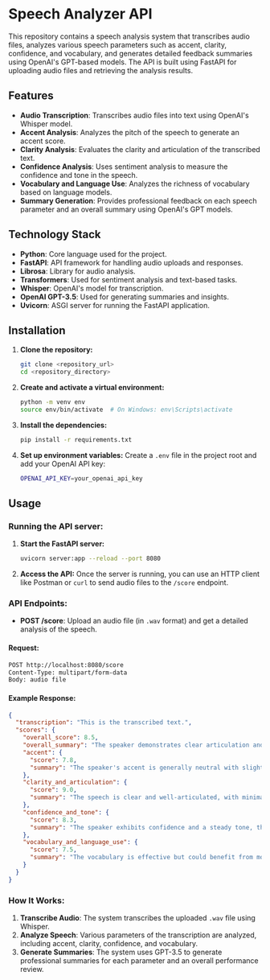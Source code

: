 # Speech Analyzer API

This repository contains a speech analysis system that transcribes audio files, analyzes various speech parameters such as accent, clarity, confidence, and vocabulary, and generates detailed feedback summaries using OpenAI's GPT-based models. The API is built using FastAPI for uploading audio files and retrieving the analysis results.

## Features

- **Audio Transcription**: Transcribes audio files into text using OpenAI's Whisper model.
- **Accent Analysis**: Analyzes the pitch of the speech to generate an accent score.
- **Clarity Analysis**: Evaluates the clarity and articulation of the transcribed text.
- **Confidence Analysis**: Uses sentiment analysis to measure the confidence and tone in the speech.
- **Vocabulary and Language Use**: Analyzes the richness of vocabulary based on language models.
- **Summary Generation**: Provides professional feedback on each speech parameter and an overall summary using OpenAI's GPT models.

## Technology Stack

- **Python**: Core language used for the project.
- **FastAPI**: API framework for handling audio uploads and responses.
- **Librosa**: Library for audio analysis.
- **Transformers**: Used for sentiment analysis and text-based tasks.
- **Whisper**: OpenAI's model for transcription.
- **OpenAI GPT-3.5**: Used for generating summaries and insights.
- **Uvicorn**: ASGI server for running the FastAPI application.

## Installation

1. **Clone the repository:**
   ```bash
   git clone <repository_url>
   cd <repository_directory>
   ```

2. **Create and activate a virtual environment:**
   ```bash
   python -m venv env
   source env/bin/activate  # On Windows: env\Scripts\activate
   ```

3. **Install the dependencies:**
   ```bash
   pip install -r requirements.txt
   ```

4. **Set up environment variables:**
   Create a `.env` file in the project root and add your OpenAI API key:
   ```bash
   OPENAI_API_KEY=your_openai_api_key
   ```

## Usage

### Running the API server:

1. **Start the FastAPI server:**
   ```bash
   uvicorn server:app --reload --port 8080
   ```

2. **Access the API:**
   Once the server is running, you can use an HTTP client like Postman or `curl` to send audio files to the `/score` endpoint.

### API Endpoints:

- **POST /score**: Upload an audio file (in `.wav` format) and get a detailed analysis of the speech.

#### Request:
```bash
POST http://localhost:8080/score
Content-Type: multipart/form-data
Body: audio file
```

#### Example Response:
```json
{
  "transcription": "This is the transcribed text.",
  "scores": {
    "overall_score": 8.5,
    "overall_summary": "The speaker demonstrates clear articulation and a confident tone but could improve vocabulary usage.",
    "accent": {
      "score": 7.8,
      "summary": "The speaker's accent is generally neutral with slight variations in pitch, indicating a mix of regional influences."
    },
    "clarity_and_articulation": {
      "score": 9.0,
      "summary": "The speech is clear and well-articulated, with minimal hesitations or filler words."
    },
    "confidence_and_tone": {
      "score": 8.3,
      "summary": "The speaker exhibits confidence and a steady tone, though certain segments could be more assertive."
    },
    "vocabulary_and_language_use": {
      "score": 7.5,
      "summary": "The vocabulary is effective but could benefit from more varied expressions to enhance the overall impact."
    }
  }
}
```

### How It Works:

1. **Transcribe Audio**: The system transcribes the uploaded `.wav` file using Whisper.
2. **Analyze Speech**: Various parameters of the transcription are analyzed, including accent, clarity, confidence, and vocabulary.
3. **Generate Summaries**: The system uses GPT-3.5 to generate professional summaries for each parameter and an overall performance review.
